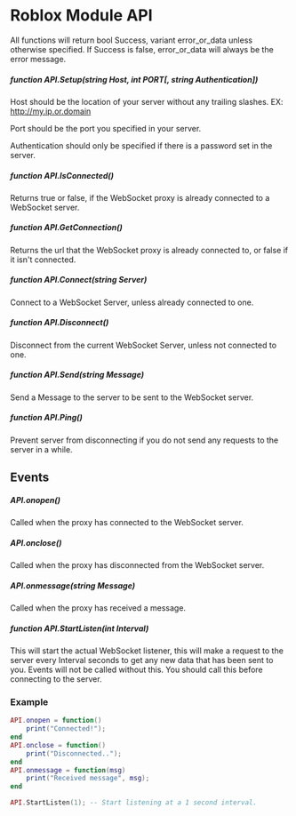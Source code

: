 # Roblox Module API

All functions will return
bool Success, variant error_or_data
unless otherwise specified. If Success is false, error_or_data will always be the error message.

##### function API.Setup(string Host, int PORT[, string Authentication])
Host should be the location of your server without any trailing slashes. EX: http://my.ip.or.domain

Port should be the port you specified in your server.

Authentication should only be specified if there is a password set in the server.

##### function API.IsConnected()
Returns true or false, if the WebSocket proxy is already connected to a WebSocket server.

##### function API.GetConnection()
Returns the url that the WebSocket proxy is already connected to, or false if it isn't connected.

##### function API.Connect(string Server)
Connect to a WebSocket Server, unless already connected to one.

##### function API.Disconnect()
Disconnect from the current WebSocket Server, unless not connected to one.

##### function API.Send(string Message)
Send a Message to the server to be sent to the WebSocket server.


##### function API.Ping()
Prevent server from disconnecting if you do not send any requests to the server in a while.

## Events

##### API.onopen()
Called when the proxy has connected to the WebSocket server.

##### API.onclose()
Called when the proxy has disconnected from the WebSocket server.

##### API.onmessage(string Message)
Called when the proxy has received a message.

##### function API.StartListen(int Interval)
This will start the actual WebSocket listener, this will make a request to the server every Interval seconds to get any new data that has been sent to you. Events will not be called without this. You should call this before connecting to the server.

### Example

```lua
API.onopen = function()
    print("Connected!");
end
API.onclose = function()
    print("Disconnected..");
end
API.onmessage = function(msg)
    print("Received message", msg);
end

API.StartListen(1); -- Start listening at a 1 second interval.
```
